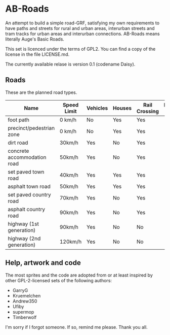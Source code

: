# AB-Roads

An attempt to build a simple road-GRF, satisfying my own requirements to have paths and streets for rural and urban areas, interurban streets and tram tracks for urban areas and interurban connections. AB-Roads means literally Auge's Basic Roads.

This set is licenced under the terms of GPL2. You can find a copy of the license in the file LICENSE.md.

The currently available relase is version 0.1 (codename Daisy).

## Roads

These are the planned road types.

| Name                        | Speed Limit | Vehicles | Houses | Rail Crossing | Introduction Date |
| --------------------------- | ----------- | -------- | ------ | ------------- | -----------------:|
| foot path                   | 0 km/h      | No       | Yes    | Yes           | 0                 |
| precinct/pedestrian zone    | 0 km/h      | No       | Yes    | Yes           | 1960              |
| dirt road                   | 30km/h      | Yes      | No     | Yes           | 0                 |
| concrete accommodation road | 50km/h      | Yes      | No     | Yes           | 1955              |
| set paved town road         | 40km/h      | Yes      | Yes    | Yes           | 0                 |
| asphalt town road           | 50km/h      | Yes      | Yes    | Yes           | 1960              |
| set paved country road      | 70km/h      | Yes      | No     | Yes           | 0                 |
| asphalt country road        | 90km/h      | Yes      | No     | Yes           | 1970              |
| highway (1st generation)    | 90km/h      | Yes      | No     | No            | 1930              |
| highway (2nd generation)    | 120km/h     | Yes      | No     | No            | 1975              |

## Help, artwork and code

The most sprites and the code are adopted from or at least inspired by other GPL-2-licensed sets of the following authors:

- GarryG
- Kruemelchen
- Andrew350
- Ufiby
- supermop
- Timberwolf

I'm sorry if I forgot someone. If so, remind me please. Thank you all.
